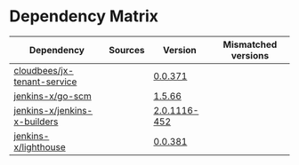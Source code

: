 # Dependency Matrix

Dependency | Sources | Version | Mismatched versions
---------- | ------- | ------- | -------------------
[cloudbees/jx-tenant-service](https://github.com/cloudbees/jx-tenant-service) |  | [0.0.371](https://github.com/cloudbees/jx-tenant-service/releases/tag/v0.0.371) | 
[jenkins-x/go-scm](https://github.com/jenkins-x/go-scm) |  | [1.5.66]() | 
[jenkins-x/jenkins-x-builders](https://github.com/jenkins-x/jenkins-x-builders) |  | [2.0.1116-452]() | 
[jenkins-x/lighthouse](https://github.com/jenkins-x/lighthouse) |  | [0.0.381]() | 
